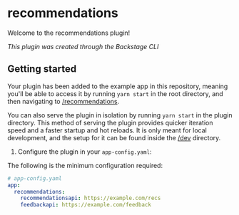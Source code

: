 # recommendations

Welcome to the recommendations plugin!

_This plugin was created through the Backstage CLI_

## Getting started

Your plugin has been added to the example app in this repository, meaning you'll be able to access it by running `yarn start` in the root directory, and then navigating to [/recommendations](http://localhost:3000/recommendations).

You can also serve the plugin in isolation by running `yarn start` in the plugin directory.
This method of serving the plugin provides quicker iteration speed and a faster startup and hot reloads.
It is only meant for local development, and the setup for it can be found inside the [/dev](./dev) directory.

1. Configure the plugin in your `app-config.yaml`:

The following is the minimum configuration required:

```yaml
# app-config.yaml
app:
  recommendations:
    recommendationsapi: https://example.com/recs
    feedbackapi: https://example.com/feedback
```
